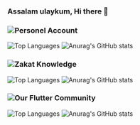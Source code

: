 ### Assalam ulaykum, Hi there 👋

<!--
**M97Chahboun/M97Chahboun** is a ✨ _special_ ✨ repository because its `README.md` (this file) appears on your GitHub profile.

Here are some ideas to get you started:

- 🔭 I’m currently working on ...
- 🌱 I’m currently learning ...
- 👯 I’m looking to collaborate on ...
- 🤔 I’m looking for help with ...
- 💬 Ask me about ...
- 📫 How to reach me: ...
- 😄 Pronouns: ...
- ⚡ Fun fact: ...
-->
<!--
![Dart Languages](https://github.com/github/explore/blob/main/topics/dart/dart.png) ![Pyhon Languages](https://github.com/github/explore/blob/main/topics/python/python.png) ![Javascript Languages](https://github.com/github/explore/blob/main/topics/javascript/javascript.png)

-->
### ![Personel Account](https://github.com/m97chahboun)

![Top Languages](https://github-readme-stats.vercel.app/api/top-langs/?username=m97chahboun&layout=compact)
![Anurag's GitHub stats](https://github-readme-stats.vercel.app/api/?username=m97chahboun&show_icons=true&title_color=fff&icon_color=79ff97&text_color=9f9f9f&bg_color=151515)

### ![Zakat Knowledge](https://github.com/zakatknowledge)

![Top Languages](https://github-readme-stats.vercel.app/api/top-langs/?username=zakatknowledge&layout=compact)
![Anurag's GitHub stats](https://github-readme-stats.vercel.app/api/?username=zakatknowledge&show_icons=true&title_color=fff&icon_color=79ff97&text_color=9f9f9f&bg_color=151515)

### ![Our Flutter Community ](https://github.com/OurFlutterC)
![Top Languages](https://github-readme-stats.vercel.app/api/top-langs/?username=OurFlutterC&layout=compact)
![Anurag's GitHub stats](https://github-readme-stats.vercel.app/api/?username=OurFlutterC&show_icons=true&title_color=fff&icon_color=79ff97&text_color=9f9f9f&bg_color=151515)
